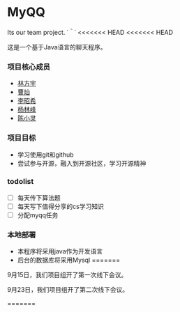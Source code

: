 # MyQQ
Its our team project. ˙＾˙
<<<<<<< HEAD
<<<<<<< HEAD

这是一个基于Java语言的聊天程序。

### 项目核心成员
- [林方宇](https://github.com/lyflyf027)
- [曹灿](https://github.com/01000011-43)
- [李昭希](https://github.com/hopeloop)
- [杨林峰](https://github.com/callumyang)
- [陈小灵](https://github.com/chen-xling)
### 项目目标
- 学习使用git和github
- 尝试参与开源，融入到开源社区，学习开源精神
### todolist
- [ ] 每天传下算法题
- [ ] 每天写下值得分享的cs学习知识
- [ ] 分配myqq任务
### 本地部署
- 本程序将采用java作为开发语言
- 后台的数据库将采用Mysql
=======


9月15日，我们项目组开了第一次线下会议。

9月23日，我们项目组开了第二次线下会议。

=======


